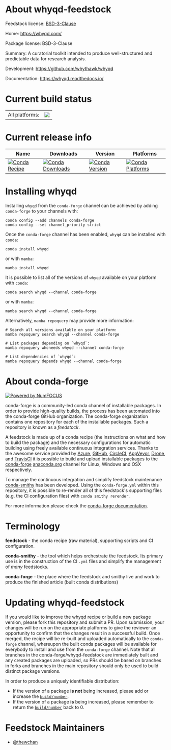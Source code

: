 About whyqd-feedstock
=====================

Feedstock license: [BSD-3-Clause](https://github.com/conda-forge/whyqd-feedstock/blob/main/LICENSE.txt)

Home: https://whyqd.com/

Package license: BSD-3-Clause

Summary: A curatorial toolkit intended to produce well-structured and predictable data for research analysis.

Development: https://github.com/whythawk/whyqd

Documentation: https://whyqd.readthedocs.io/

Current build status
====================


<table><tr><td>All platforms:</td>
    <td>
      <a href="https://dev.azure.com/conda-forge/feedstock-builds/_build/latest?definitionId=20073&branchName=main">
        <img src="https://dev.azure.com/conda-forge/feedstock-builds/_apis/build/status/whyqd-feedstock?branchName=main">
      </a>
    </td>
  </tr>
</table>

Current release info
====================

| Name | Downloads | Version | Platforms |
| --- | --- | --- | --- |
| [![Conda Recipe](https://img.shields.io/badge/recipe-whyqd-green.svg)](https://anaconda.org/conda-forge/whyqd) | [![Conda Downloads](https://img.shields.io/conda/dn/conda-forge/whyqd.svg)](https://anaconda.org/conda-forge/whyqd) | [![Conda Version](https://img.shields.io/conda/vn/conda-forge/whyqd.svg)](https://anaconda.org/conda-forge/whyqd) | [![Conda Platforms](https://img.shields.io/conda/pn/conda-forge/whyqd.svg)](https://anaconda.org/conda-forge/whyqd) |

Installing whyqd
================

Installing `whyqd` from the `conda-forge` channel can be achieved by adding `conda-forge` to your channels with:

```
conda config --add channels conda-forge
conda config --set channel_priority strict
```

Once the `conda-forge` channel has been enabled, `whyqd` can be installed with `conda`:

```
conda install whyqd
```

or with `mamba`:

```
mamba install whyqd
```

It is possible to list all of the versions of `whyqd` available on your platform with `conda`:

```
conda search whyqd --channel conda-forge
```

or with `mamba`:

```
mamba search whyqd --channel conda-forge
```

Alternatively, `mamba repoquery` may provide more information:

```
# Search all versions available on your platform:
mamba repoquery search whyqd --channel conda-forge

# List packages depending on `whyqd`:
mamba repoquery whoneeds whyqd --channel conda-forge

# List dependencies of `whyqd`:
mamba repoquery depends whyqd --channel conda-forge
```


About conda-forge
=================

[![Powered by
NumFOCUS](https://img.shields.io/badge/powered%20by-NumFOCUS-orange.svg?style=flat&colorA=E1523D&colorB=007D8A)](https://numfocus.org)

conda-forge is a community-led conda channel of installable packages.
In order to provide high-quality builds, the process has been automated into the
conda-forge GitHub organization. The conda-forge organization contains one repository
for each of the installable packages. Such a repository is known as a *feedstock*.

A feedstock is made up of a conda recipe (the instructions on what and how to build
the package) and the necessary configurations for automatic building using freely
available continuous integration services. Thanks to the awesome service provided by
[Azure](https://azure.microsoft.com/en-us/services/devops/), [GitHub](https://github.com/),
[CircleCI](https://circleci.com/), [AppVeyor](https://www.appveyor.com/),
[Drone](https://cloud.drone.io/welcome), and [TravisCI](https://travis-ci.com/)
it is possible to build and upload installable packages to the
[conda-forge](https://anaconda.org/conda-forge) [anaconda.org](https://anaconda.org/)
channel for Linux, Windows and OSX respectively.

To manage the continuous integration and simplify feedstock maintenance
[conda-smithy](https://github.com/conda-forge/conda-smithy) has been developed.
Using the ``conda-forge.yml`` within this repository, it is possible to re-render all of
this feedstock's supporting files (e.g. the CI configuration files) with ``conda smithy rerender``.

For more information please check the [conda-forge documentation](https://conda-forge.org/docs/).

Terminology
===========

**feedstock** - the conda recipe (raw material), supporting scripts and CI configuration.

**conda-smithy** - the tool which helps orchestrate the feedstock.
                   Its primary use is in the construction of the CI ``.yml`` files
                   and simplify the management of *many* feedstocks.

**conda-forge** - the place where the feedstock and smithy live and work to
                  produce the finished article (built conda distributions)


Updating whyqd-feedstock
========================

If you would like to improve the whyqd recipe or build a new
package version, please fork this repository and submit a PR. Upon submission,
your changes will be run on the appropriate platforms to give the reviewer an
opportunity to confirm that the changes result in a successful build. Once
merged, the recipe will be re-built and uploaded automatically to the
`conda-forge` channel, whereupon the built conda packages will be available for
everybody to install and use from the `conda-forge` channel.
Note that all branches in the conda-forge/whyqd-feedstock are
immediately built and any created packages are uploaded, so PRs should be based
on branches in forks and branches in the main repository should only be used to
build distinct package versions.

In order to produce a uniquely identifiable distribution:
 * If the version of a package **is not** being increased, please add or increase
   the [``build/number``](https://docs.conda.io/projects/conda-build/en/latest/resources/define-metadata.html#build-number-and-string).
 * If the version of a package **is** being increased, please remember to return
   the [``build/number``](https://docs.conda.io/projects/conda-build/en/latest/resources/define-metadata.html#build-number-and-string)
   back to 0.

Feedstock Maintainers
=====================

* [@thewchan](https://github.com/thewchan/)

